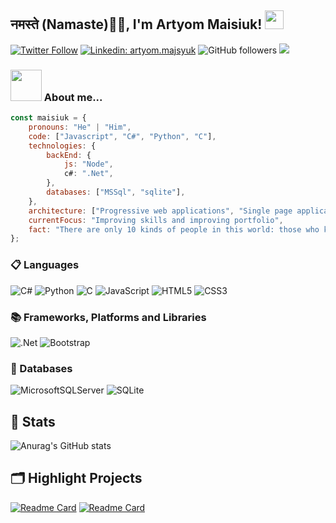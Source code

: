 
<h2> नमस्ते (Namaste)🙏🏻, I'm Artyom Maisiuk! <img src="https://emojis.slackmojis.com/emojis/images/1531849430/4246/blob-sunglasses.gif?1531849430" width="30"/> </h2> 


[![Twitter Follow](https://img.shields.io/twitter/follow/misteranmol?label=Follow)](https://twitter.com/intent/follow?screen_name=MaisiukArtyom)
[![Linkedin: artyom.majsyuk](https://img.shields.io/badge/-maisiuk-blue?style=flat-square&logo=Linkedin&logoColor=white&link=https://www.linkedin.com/in/artyom-majsyuk/)](https://www.linkedin.com/in/artyom-majsyuk/)
![GitHub followers](https://img.shields.io/github/followers/maisiukartyom?label=Follow&style=social)
![](https://visitor-badge.glitch.me/badge?page_id=maisiukartyom.maisiukartyom)

### <img src="https://media.giphy.com/media/VgCDAzcKvsR6OM0uWg/giphy.gif" width="50"> About me...  

```javascript
const maisiuk = {
    pronouns: "He" | "Him",
    code: ["Javascript", "C#", "Python", "C"],
    technologies: {
        backEnd: {
            js: "Node",
            c#: ".Net",
        },
        databases: ["MSSql", "sqlite"],
    },
    architecture: ["Progressive web applications", "Single page applications"],
    currentFocus: "Improving skills and improving portfolio",
    fact: "There are only 10 kinds of people in this world: those who know binary and those who don’t."
};
```
### 📋 Languages
![C#](https://img.shields.io/badge/c%23-%23239120.svg?style=for-the-badge&logo=c-sharp&logoColor=white)
![Python](https://img.shields.io/badge/python-3670A0?style=for-the-badge&logo=python&logoColor=ffdd54)
![C](https://img.shields.io/badge/c-%2300599C.svg?style=for-the-badge&logo=c&logoColor=white)
![JavaScript](https://img.shields.io/badge/javascript-%23323330.svg?style=for-the-badge&logo=javascript&logoColor=%23F7DF1E)
![HTML5](https://img.shields.io/badge/html5-%23E34F26.svg?style=for-the-badge&logo=html5&logoColor=white)
![CSS3](https://img.shields.io/badge/css3-%231572B6.svg?style=for-the-badge&logo=css3&logoColor=white)

### 📚 Frameworks, Platforms and Libraries
![.Net](https://img.shields.io/badge/.NET-5C2D91?style=for-the-badge&logo=.net&logoColor=white)
![Bootstrap](https://img.shields.io/badge/bootstrap-%23563D7C.svg?style=for-the-badge&logo=bootstrap&logoColor=white)

### 💾 Databases
![MicrosoftSQLServer](https://img.shields.io/badge/Microsoft%20SQL%20Sever-CC2927?style=for-the-badge&logo=microsoft%20sql%20server&logoColor=white)
![SQLite](https://img.shields.io/badge/sqlite-%2307405e.svg?style=for-the-badge&logo=sqlite&logoColor=white)

## 🔧 Stats
![Anurag's GitHub stats](https://github-readme-stats.vercel.app/api?username=maisiukartyom&show_icons=true&theme=nord)


## 🗂️ Highlight Projects
[![Readme Card](https://github-readme-stats.vercel.app/api/pin/?username=maisiukartyom&repo=Collections&theme=nord)](https://github.com/maisiukartyom/Collections)
[![Readme Card](https://github-readme-stats.vercel.app/api/pin/?username=maisiukartyom&repo=GenerateUsers&theme=nord)](https://github.com/maisiukartyom/GenerateUsers)

<!---
maisiukartyom/maisiukartyom is a ✨ special ✨ repository because its `README.md` (this file) appears on your GitHub profile.
You can click the Preview link to take a look at your changes.
--->
